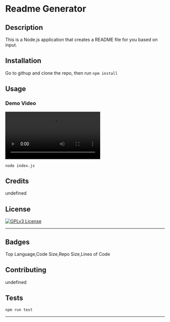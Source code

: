 # Readme Generator

## Description

This is a Node.js application that creates a README file for you based on input.

## Installation

Go to githup and clone the repo, then run `npm install`

## Usage

### Demo Video

![Demo](demo_video.mp4)

`node index.js`

## Credits

undefined

## License

[![GPLv3 License](https://img.shields.io/badge/License-GPL%20v3-yellow.svg)](https://opensource.org/licenses/)

--------------------------------------------------------------------------------

## Badges

Top Language,Code Size,Repo Size,Lines of Code

## Contributing

undefined

## Tests

`npm run test`

--------------------------------------------------------------------------------

